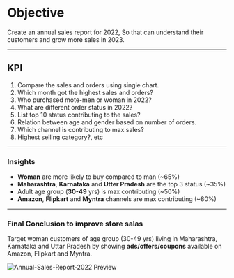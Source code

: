 # Objective

Create an annual sales report for 2022, So that can understand their customers and grow
more sales in 2023.

--------------------------------------------------------------------------------------------

## KPI 

1. Compare the sales and orders using single chart.
2. Which month got the highest sales and orders? 
3. Who purchased mote-men or woman in 2022? 
4. What are different order status in 2022? 
5. List top 10 status contributing to the sales? 
6. Relation between age and gender based on number of orders. 
7. Which channel is contributing to max sales? 
8. Highest selling category?, etc 

--------------------------------------------------------------------------------------------

### Insights

- **Woman** are more likely to buy compared to man (~65%) 
- **Maharashtra**, **Karnataka** and **Utter Pradesh** are the top 3 status (~35%) 
- Adult age group (**30-49** yrs) is max contributing (~50%) 
- **Amazon**, **Flipkart** and **Myntra** channels are max contributing (~80%) 

--------------------------------------------------------------------------------------------

### Final Conclusion to improve store salas

Target woman customers of age group (30-49 yrs) living in Maharashtra, Karnataka and Uttar Pradesh by showing
**ads/offers/coupons** available on Amazon, Flipkart and Myntra.

![Annual-Sales-Report-2022 Preview](https://github.com/REXITOR/Annual_Sales_Report_2022/blob/master/Project%20preview.png)
